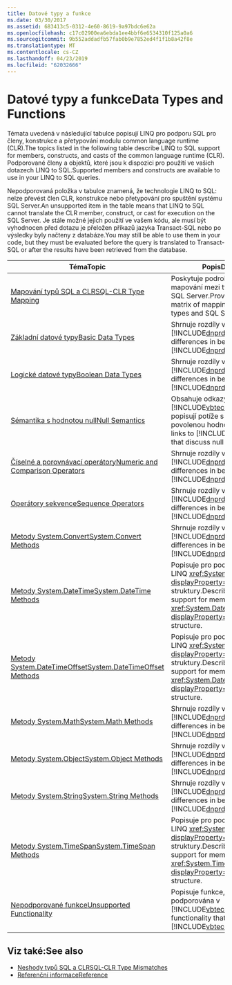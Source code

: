 ```yaml
---
title: Datové typy a funkce
ms.date: 03/30/2017
ms.assetid: 683413c5-0312-4e60-8619-9a97bdc6e62a
ms.openlocfilehash: c17c02900ea6ebda1ee4bbf6e6534310f125a0a6
ms.sourcegitcommit: 9b552addadfb57fab0b9e7852ed4f1f1b8a42f8e
ms.translationtype: MT
ms.contentlocale: cs-CZ
ms.lasthandoff: 04/23/2019
ms.locfileid: "62032666"
---
```

# <a name="data-types-and-functions"></a><span data-ttu-id="e654e-102">Datové typy a funkce</span><span class="sxs-lookup"><span data-stu-id="e654e-102">Data Types and Functions</span></span>
<span data-ttu-id="e654e-103">Témata uvedená v následující tabulce popisují LINQ pro podporu SQL pro členy, konstrukce a přetypování modulu common language runtime (CLR).</span><span class="sxs-lookup"><span data-stu-id="e654e-103">The topics listed in the following table describe LINQ to SQL support for members, constructs, and casts of the common language runtime (CLR).</span></span> <span data-ttu-id="e654e-104">Podporované členy a objektů, které jsou k dispozici pro použití ve vašich dotazech LINQ to SQL.</span><span class="sxs-lookup"><span data-stu-id="e654e-104">Supported members and constructs are available to use in your LINQ to SQL queries.</span></span>  
  
 <span data-ttu-id="e654e-105">Nepodporovaná položka v tabulce znamená, že technologie LINQ to SQL: nelze převést člen CLR, konstrukce nebo přetypování pro spuštění systému SQL Server.</span><span class="sxs-lookup"><span data-stu-id="e654e-105">An unsupported item in the table means that LINQ to SQL cannot translate the CLR member, construct, or cast for execution on the SQL Server.</span></span> <span data-ttu-id="e654e-106">Je stále možné jejich použití ve vašem kódu, ale musí být vyhodnocen před dotazu je přeložen příkazů jazyka Transact-SQL nebo po výsledky byly načteny z databáze.</span><span class="sxs-lookup"><span data-stu-id="e654e-106">You may still be able to use them in your code, but they must be evaluated before the query is translated to Transact-SQL or after the results have been retrieved from the database.</span></span>  
  
|<span data-ttu-id="e654e-107">Téma</span><span class="sxs-lookup"><span data-stu-id="e654e-107">Topic</span></span>|<span data-ttu-id="e654e-108">Popis</span><span class="sxs-lookup"><span data-stu-id="e654e-108">Description</span></span>|  
|-----------|-----------------|  
|[<span data-ttu-id="e654e-109">Mapování typů SQL a CLR</span><span class="sxs-lookup"><span data-stu-id="e654e-109">SQL-CLR Type Mapping</span></span>](../../../../../../docs/framework/data/adonet/sql/linq/sql-clr-type-mapping.md)|<span data-ttu-id="e654e-110">Poskytuje podrobný přehled mapování mezi typy CLR a systému SQL Server.</span><span class="sxs-lookup"><span data-stu-id="e654e-110">Provides a detailed matrix of mappings between CLR types and SQL Server types.</span></span>|  
|[<span data-ttu-id="e654e-111">Základní datové typy</span><span class="sxs-lookup"><span data-stu-id="e654e-111">Basic Data Types</span></span>](../../../../../../docs/framework/data/adonet/sql/linq/basic-data-types.md)|<span data-ttu-id="e654e-112">Shrnuje rozdíly v chování [!INCLUDE[dnprdnshort](../../../../../../includes/dnprdnshort-md.md)].</span><span class="sxs-lookup"><span data-stu-id="e654e-112">Summarizes differences in behavior from the [!INCLUDE[dnprdnshort](../../../../../../includes/dnprdnshort-md.md)].</span></span>|  
|[<span data-ttu-id="e654e-113">Logické datové typy</span><span class="sxs-lookup"><span data-stu-id="e654e-113">Boolean Data Types</span></span>](../../../../../../docs/framework/data/adonet/sql/linq/boolean-data-types.md)|<span data-ttu-id="e654e-114">Shrnuje rozdíly v chování [!INCLUDE[dnprdnshort](../../../../../../includes/dnprdnshort-md.md)].</span><span class="sxs-lookup"><span data-stu-id="e654e-114">Summarizes differences in behavior from the [!INCLUDE[dnprdnshort](../../../../../../includes/dnprdnshort-md.md)].</span></span>|  
|[<span data-ttu-id="e654e-115">Sémantika s hodnotou null</span><span class="sxs-lookup"><span data-stu-id="e654e-115">Null Semantics</span></span>](../../../../../../docs/framework/data/adonet/sql/linq/null-semantics.md)|<span data-ttu-id="e654e-116">Obsahuje odkazy na [!INCLUDE[vbtecdlinq](../../../../../../includes/vbtecdlinq-md.md)] témata, která popisují potíže s hodnotou null a s povolenou hodnotou Null.</span><span class="sxs-lookup"><span data-stu-id="e654e-116">Provides links to [!INCLUDE[vbtecdlinq](../../../../../../includes/vbtecdlinq-md.md)] topics that discuss null and nullable issues.</span></span>|  
|[<span data-ttu-id="e654e-117">Číselné a porovnávací operátory</span><span class="sxs-lookup"><span data-stu-id="e654e-117">Numeric and Comparison Operators</span></span>](../../../../../../docs/framework/data/adonet/sql/linq/numeric-and-comparison-operators.md)|<span data-ttu-id="e654e-118">Shrnuje rozdíly v chování [!INCLUDE[dnprdnshort](../../../../../../includes/dnprdnshort-md.md)].</span><span class="sxs-lookup"><span data-stu-id="e654e-118">Summarizes differences in behavior from the [!INCLUDE[dnprdnshort](../../../../../../includes/dnprdnshort-md.md)].</span></span>|  
|[<span data-ttu-id="e654e-119">Operátory sekvence</span><span class="sxs-lookup"><span data-stu-id="e654e-119">Sequence Operators</span></span>](../../../../../../docs/framework/data/adonet/sql/linq/sequence-operators.md)|<span data-ttu-id="e654e-120">Shrnuje rozdíly v chování [!INCLUDE[dnprdnshort](../../../../../../includes/dnprdnshort-md.md)].</span><span class="sxs-lookup"><span data-stu-id="e654e-120">Summarizes differences in behavior from the [!INCLUDE[dnprdnshort](../../../../../../includes/dnprdnshort-md.md)].</span></span>|  
|[<span data-ttu-id="e654e-121">Metody System.Convert</span><span class="sxs-lookup"><span data-stu-id="e654e-121">System.Convert Methods</span></span>](../../../../../../docs/framework/data/adonet/sql/linq/system-convert-methods.md)|<span data-ttu-id="e654e-122">Shrnuje rozdíly v chování [!INCLUDE[dnprdnshort](../../../../../../includes/dnprdnshort-md.md)].</span><span class="sxs-lookup"><span data-stu-id="e654e-122">Summarizes differences in behavior from the [!INCLUDE[dnprdnshort](../../../../../../includes/dnprdnshort-md.md)].</span></span>|  
|[<span data-ttu-id="e654e-123">Metody System.DateTime</span><span class="sxs-lookup"><span data-stu-id="e654e-123">System.DateTime Methods</span></span>](../../../../../../docs/framework/data/adonet/sql/linq/system-datetime-methods.md)|<span data-ttu-id="e654e-124">Popisuje pro podporu SQL pro členy, LINQ <xref:System.DateTime?displayProperty=nameWithType> struktury.</span><span class="sxs-lookup"><span data-stu-id="e654e-124">Describes LINQ to SQL support for members of the <xref:System.DateTime?displayProperty=nameWithType> structure.</span></span>|  
|[<span data-ttu-id="e654e-125">Metody System.DateTimeOffset</span><span class="sxs-lookup"><span data-stu-id="e654e-125">System.DateTimeOffset Methods</span></span>](../../../../../../docs/framework/data/adonet/sql/linq/system-datetimeoffset-methods.md)|<span data-ttu-id="e654e-126">Popisuje pro podporu SQL pro členy, LINQ <xref:System.DateTimeOffset?displayProperty=nameWithType> struktury.</span><span class="sxs-lookup"><span data-stu-id="e654e-126">Describes LINQ to SQL support for members of the <xref:System.DateTimeOffset?displayProperty=nameWithType> structure.</span></span>|  
|[<span data-ttu-id="e654e-127">Metody System.Math</span><span class="sxs-lookup"><span data-stu-id="e654e-127">System.Math Methods</span></span>](../../../../../../docs/framework/data/adonet/sql/linq/system-math-methods.md)|<span data-ttu-id="e654e-128">Shrnuje rozdíly v chování [!INCLUDE[dnprdnshort](../../../../../../includes/dnprdnshort-md.md)].</span><span class="sxs-lookup"><span data-stu-id="e654e-128">Summarizes differences in behavior from the [!INCLUDE[dnprdnshort](../../../../../../includes/dnprdnshort-md.md)].</span></span>|  
|[<span data-ttu-id="e654e-129">Metody System.Object</span><span class="sxs-lookup"><span data-stu-id="e654e-129">System.Object Methods</span></span>](../../../../../../docs/framework/data/adonet/sql/linq/system-object-methods.md)|<span data-ttu-id="e654e-130">Shrnuje rozdíly v chování [!INCLUDE[dnprdnshort](../../../../../../includes/dnprdnshort-md.md)].</span><span class="sxs-lookup"><span data-stu-id="e654e-130">Summarizes differences in behavior from the [!INCLUDE[dnprdnshort](../../../../../../includes/dnprdnshort-md.md)].</span></span>|  
|[<span data-ttu-id="e654e-131">Metody System.String</span><span class="sxs-lookup"><span data-stu-id="e654e-131">System.String Methods</span></span>](../../../../../../docs/framework/data/adonet/sql/linq/system-string-methods.md)|<span data-ttu-id="e654e-132">Shrnuje rozdíly v chování [!INCLUDE[dnprdnshort](../../../../../../includes/dnprdnshort-md.md)].</span><span class="sxs-lookup"><span data-stu-id="e654e-132">Summarizes differences in behavior from the [!INCLUDE[dnprdnshort](../../../../../../includes/dnprdnshort-md.md)].</span></span>|  
|[<span data-ttu-id="e654e-133">Metody System.TimeSpan</span><span class="sxs-lookup"><span data-stu-id="e654e-133">System.TimeSpan Methods</span></span>](../../../../../../docs/framework/data/adonet/sql/linq/system-timespan-methods.md)|<span data-ttu-id="e654e-134">Popisuje pro podporu SQL pro členy, LINQ <xref:System.TimeSpan?displayProperty=nameWithType> struktury.</span><span class="sxs-lookup"><span data-stu-id="e654e-134">Describes LINQ to SQL support for members of the <xref:System.TimeSpan?displayProperty=nameWithType> structure.</span></span>|  
|[<span data-ttu-id="e654e-135">Nepodporované funkce</span><span class="sxs-lookup"><span data-stu-id="e654e-135">Unsupported Functionality</span></span>](../../../../../../docs/framework/data/adonet/sql/linq/unsupported-functionality.md)|<span data-ttu-id="e654e-136">Popisuje funkce, která není podporována v [!INCLUDE[vbtecdlinq](../../../../../../includes/vbtecdlinq-md.md)].</span><span class="sxs-lookup"><span data-stu-id="e654e-136">Describes functionality that is not supported in [!INCLUDE[vbtecdlinq](../../../../../../includes/vbtecdlinq-md.md)].</span></span>|  
  
## <a name="see-also"></a><span data-ttu-id="e654e-137">Viz také:</span><span class="sxs-lookup"><span data-stu-id="e654e-137">See also</span></span>

- [<span data-ttu-id="e654e-138">Neshody typů SQL a CLR</span><span class="sxs-lookup"><span data-stu-id="e654e-138">SQL-CLR Type Mismatches</span></span>](../../../../../../docs/framework/data/adonet/sql/linq/sql-clr-type-mismatches.md)
- [<span data-ttu-id="e654e-139">Referenční informace</span><span class="sxs-lookup"><span data-stu-id="e654e-139">Reference</span></span>](../../../../../../docs/framework/data/adonet/sql/linq/reference.md)
